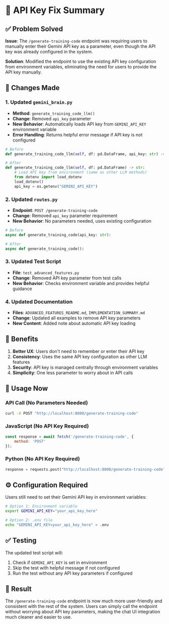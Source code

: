 # 🔧 API Key Fix Summary

## ✅ **Problem Solved**

**Issue**: The `/generate-training-code` endpoint was requiring users to manually enter their Gemini API key as a parameter, even though the API key was already configured in the system.

**Solution**: Modified the endpoint to use the existing API key configuration from environment variables, eliminating the need for users to provide the API key manually.

## 🔄 **Changes Made**

### 1. **Updated `gemini_brain.py`**
- **Method**: `generate_training_code_llm()`
- **Change**: Removed `api_key` parameter
- **New Behavior**: Automatically loads API key from `GEMINI_API_KEY` environment variable
- **Error Handling**: Returns helpful error message if API key is not configured

```python
# Before
def generate_training_code_llm(self, df: pd.DataFrame, api_key: str) -> str:

# After  
def generate_training_code_llm(self, df: pd.DataFrame) -> str:
    # Load API key from environment (same as other LLM methods)
    from dotenv import load_dotenv
    load_dotenv()
    api_key = os.getenv("GEMINI_API_KEY")
```

### 2. **Updated `routes.py`**
- **Endpoint**: `POST /generate-training-code`
- **Change**: Removed `api_key` parameter requirement
- **New Behavior**: No parameters needed, uses existing configuration

```python
# Before
async def generate_training_code(api_key: str):

# After
async def generate_training_code():
```

### 3. **Updated Test Script**
- **File**: `test_advanced_features.py`
- **Change**: Removed API key parameter from test calls
- **New Behavior**: Checks environment variable and provides helpful guidance

### 4. **Updated Documentation**
- **Files**: `ADVANCED_FEATURES_README.md`, `IMPLEMENTATION_SUMMARY.md`
- **Change**: Updated all examples to remove API key parameters
- **New Content**: Added note about automatic API key loading

## 🎯 **Benefits**

1. **Better UX**: Users don't need to remember or enter their API key
2. **Consistency**: Uses the same API key configuration as other LLM features
3. **Security**: API key is managed centrally through environment variables
4. **Simplicity**: One less parameter to worry about in API calls

## 🚀 **Usage Now**

### **API Call (No Parameters Needed)**
```bash
curl -X POST "http://localhost:8000/generate-training-code"
```

### **JavaScript (No API Key Required)**
```javascript
const response = await fetch('/generate-training-code', {
    method: 'POST'
});
```

### **Python (No API Key Required)**
```python
response = requests.post("http://localhost:8000/generate-training-code")
```

## ⚙️ **Configuration Required**

Users still need to set their Gemini API key in environment variables:

```bash
# Option 1: Environment variable
export GEMINI_API_KEY="your_api_key_here"

# Option 2: .env file
echo "GEMINI_API_KEY=your_api_key_here" > .env
```

## ✅ **Testing**

The updated test script will:
1. Check if `GEMINI_API_KEY` is set in environment
2. Skip the test with helpful message if not configured
3. Run the test without any API key parameters if configured

## 🎉 **Result**

The `/generate-training-code` endpoint is now much more user-friendly and consistent with the rest of the system. Users can simply call the endpoint without worrying about API key parameters, making the chat UI integration much cleaner and easier to use. 